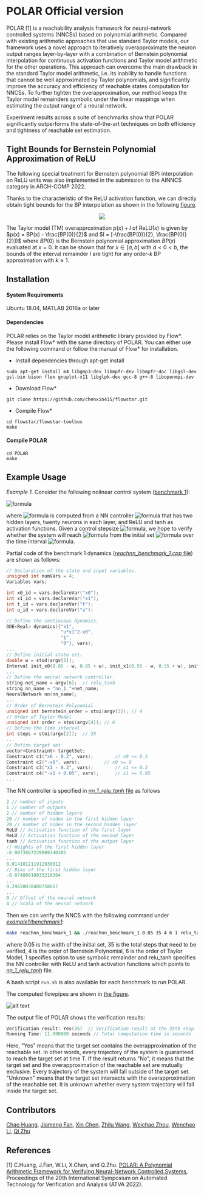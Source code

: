 # POLAR Official version
POLAR [1] is a reachability analysis framework for neural-network controlled systems (NNCSs) based on polynomial arithmetic. Compared with existing arithmetic approaches that use standard Taylor models, our framework uses a novel approach to iteratively overapproximate the neuron output ranges layer-by-layer with a combination of Bernstein polynomial interpolation for continuous activation functions and Taylor model arithmetic for the other operations. This approach can overcome the main drawback in the standard Taylor model arithmetic, i.e. its inability to handle functions that cannot be well approximated by Taylor polynomials, and significantly improve the accuracy and efficiency of reachable states computation for NNCSs. To further tighten the overapproximation, our method keeps the Taylor model remainders symbolic under the linear mappings when estimating the output range of a neural network. 

Experiment results across a suite of benchmarks show that POLAR significantly outperforms the state-of-the-art techniques on both efficiency and tightness of reachable set estimation.

## Tight Bounds for Bernstein Polynomial Approximation of ReLU
The following special treatment for Bernstein polynomial (BP) interpolation on ReLU units was also implemented in the submission to the AINNCS category in ARCH-COMP 2022.
 
Thanks to the characteristic of the ReLU activation function, we can directly obtain tight bounds for the BP interpolation as shown in the following [figure](/tests/bp_relu.png). 
<p align="center">
  <img src="/tests/bp_relu.png" />
</p>
 

The Taylor model (TM) overapproximation $p(x)+I$ of $\text{ReLU}(x)$ is given by $p(x) = BP(x) - \frac{BP(0)}{2}$ and $I = [-\frac{BP(0)}{2}, \frac{BP(0)}{2}])$ where $BP(0)$ is the Bernstein polynomial approximation $BP(x)$ evaluated at $x=0$. It can be shown that for $x \in [a, b]$ with $a < 0 < b$, the bounds of the interval remainder $I$ are tight for any order-$k$ BP approximation with $k \geq 1$.


## Installation

#### System Requirements
Ubuntu 18.04, MATLAB 2016a or later


#### Dependencies
POLAR relies on the Taylor model arithmetic library provided by Flow*. Please install Flow* with the same directory of POLAR. You can either use the following command or follow the manual of Flow* for installation.

- Install dependencies through apt-get install
```
sudo apt-get install m4 libgmp3-dev libmpfr-dev libmpfr-doc libgsl-dev gsl-bin bison flex gnuplot-x11 libglpk-dev gcc-8 g++-8 libopenmpi-dev
```
- Download Flow*
```
git clone https://github.com/chenxin415/flowstar.git
```

- Compile Flow*
```
cd flowstar/flowstar-toolbox
make
```

#### Compile POLAR
```
cd POLAR
make
```

## Example Usage
*Example 1.* Consider the following nolinear control system ([benchmark 1](/examples/benchmark1)):

![formula](https://render.githubusercontent.com/render/math?math=\dot{x}_0=x_1,\quad\dot{x}_1=ux_1^2-x_0)

where ![formula](https://render.githubusercontent.com/render/math?math=u) is computed from a NN controller ![formula](https://render.githubusercontent.com/render/math?math=\kappa) that has two hidden layers, twenty neurons in each layer, and ReLU and tanh as activation functions. Given a control stepsize ![formula](https://render.githubusercontent.com/render/math?math=\delta_c=0.2), we hope to verify whether the system will reach ![formula](https://render.githubusercontent.com/render/math?math=[0,0.2]\times[0.05,0.3]) from the initial set ![formula](https://render.githubusercontent.com/render/math?math=[0.8,0.9]\times[0.5,0.6]) over the time interval ![formula](https://render.githubusercontent.com/render/math?math=[0,7]).

Partial code of the benchmark 1 dynamics ([*reachnn_benchmark_1.cpp* file](/examples/benchmark1/reachnn_benchmark_1.cpp)) are shown as follows:

```C++
// Declaration of the state and input variables.
unsigned int numVars = 4;
Variables vars;

int x0_id = vars.declareVar("x0");
int x1_id = vars.declareVar("x1");
int t_id = vars.declareVar("t");
int u_id = vars.declareVar("u");

// Define the continuous dynamics.
ODE<Real> dynamics({"x1",
                    "u*x1^2-x0",
                    "1",
                    "0"}, vars);
...
// Define initial state set.
double w = stod(argv[1]);
Interval init_x0(0.85 - w, 0.85 + w), init_x1(0.55 - w, 0.55 + w), init_u(0); // w=0.05
...
// Define the neural network controller.
string net_name = argv[6];  // relu_tanh
string nn_name = "nn_1_"+net_name;
NeuralNetwork nn(nn_name);
...
// Order of Bernstein Polynomial
unsigned int bernstein_order = stoi(argv[3]); // 4
// Order of Taylor Model
unsigned int order = stoi(argv[4]); // 6
// Define the time interval
int steps = stoi(argv[2]);  // 35
...
// Define target set
vector<Constraint> targetSet;
Constraint c1("x0 - 0.2", vars);		// x0 <= 0.2
Constraint c2("-x0", vars);			// x0 >= 0
Constraint c3("x1 - 0.3", vars);		// x1 <= 0.3
Constraint c4("-x1 + 0.05", vars);		// x1 >= 0.05
...
```

The NN controller is specified in [*nn_1_relu_tanh* file](/examples/benchmark1/nn_1_relu_tanh) as follows
```C++
2 // number of inputs
1 // number of outputs
2 // number of hidden layers
20 // number of nodes in the first hidden layer
20 // number of nodes in the second hidden layer
ReLU // Activation function of the first layer
ReLU // Activation function of the second layer
tanh // Activation function of the output layer
// Weights of the first hidden layer
-0.0073867239989340305
...
0.014101211912930012
// Bias of the first hidden layer
-0.07480818033218384
...
0.29650038480758667
...
0 // Offset of the neural network
4 // Scala of the neural network
```
Then we can verify the NNCS with the following command under [*example1/benchmark1*](/examples/benchmark1/):
```bash
make reachnn_benchmark_1 && ./reachnn_benchmark_1 0.05 35 4 6 1 relu_tanh
```
where 0.05 is the width of the initial set, 35 is the total steps that need to be verified, 4 is the order of Bernstein Polynomial, 6 is the order of Taylor Model, 1 specifies option to use symbolic remainder and relu_tanh specifies the NN controller with ReLU and tanh activation functions which points to [*nn_1_relu_tanh*](/examples/benchmark1/nn_1_relu_tanh) file. 

A bash script `run.sh` is also available for each benchmark to run POLAR.

The computed flowpipes are shown in [the figure](/examples/benchmark1/outputs/reachnn_benchmark_1_relu_tanh_1.eps).

![alt text](/examples/benchmark1/outputs/reachnn_benchmark_1_relu_tanh_1.png)

The output file of POLAR shows the verification results:

```C++
Verification result: Yes(35)  // Verification result at the 35th step
Running Time: 11.000000 seconds // Total computation time in seconds
```

Here, "Yes" means that the target set contains the overapproximation of the reachable set. In other words, every trajectory of the system is guaranteed to reach the target set at time T. If the result returns "No", it means that the target set and the overapproximation of the reachable set are mutually exclusive. Every trajectory of the system will fall outside of the target set. "Unknown" means that the target set intersects with the overapproximation of the reachable set. It is unknown whether every system trajectory will fall inside the target set.
<!-- 
## Examples - POLAR results

### Example #1 
./run.sh

### Checking Result
All results will be stored in ./outputs/

For SYSTEM, the results include a txt file that show the verification result and the POLAR running time, and a M file (with .m extension) that is used to plot the reachable sets computed by POLAR. One can check the result of SYSTEM by following commands.



```

vim SYSTEM_0.txt # verification result

```


```

SYSTEM_0.m # plotted reachable sets. Run the command in MATLAB.

``` -->

## Contributors
[Chao Huang](https://chaohuang2018.github.io/main/), [Jiameng Fan](https://www.jiamengf.com), [Xin Chen](https://udayton.edu/directory/artssciences/computerscience/chen-xin.php), [Zhilu Wang](http://zhulab.ece.northwestern.edu/people/zhilu.html), [Weichao Zhou](https://sites.google.com/view/zwc662/), [Wenchao Li](http://sites.bu.edu/depend/people/), [Qi Zhu](http://users.eecs.northwestern.edu/~qzhu/)

## References
[1] C.Huang, J.Fan, W.Li, X.Chen, and Q.Zhu.
[POLAR: A Polynomial Arithmetic Framework for Verifying Neural-Network Controlled Systems](https://arxiv.org/pdf/2106.13867.pdf), Proceedings of the 20th International Symposium on Automated Technology for Verification and Analysis (ATVA 2022).
